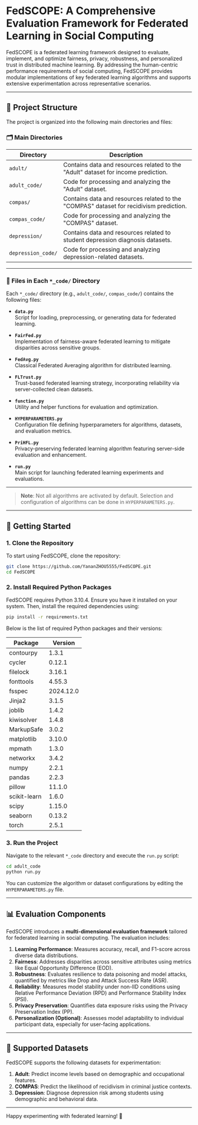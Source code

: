 # FedSCOPE: A Comprehensive Evaluation Framework for Federated Learning in Social Computing

FedSCOPE is a federated learning framework designed to evaluate, implement, and optimize fairness, privacy, robustness, and personalized trust in distributed machine learning. By addressing the human-centric performance requirements of social computing, FedSCOPE provides modular implementations of key federated learning algorithms and supports extensive experimentation across representative scenarios.

---

## 📂 Project Structure

The project is organized into the following main directories and files:

### 🗂️ Main Directories

| Directory            | Description                                                                         |
|-----------------------|-------------------------------------------------------------------------------------|
| `adult/`             | Contains data and resources related to the "Adult" dataset for income prediction.   |
| `adult_code/`        | Code for processing and analyzing the "Adult" dataset.                             |
| `compas/`            | Contains data and resources related to the "COMPAS" dataset for recidivism prediction.|
| `compas_code/`       | Code for processing and analyzing the "COMPAS" dataset.                            |
| `depression/`        | Contains data and resources related to student depression diagnosis datasets.       |
| `depression_code/`   | Code for processing and analyzing depression-related datasets.                     |

---

### 📄 Files in Each `*_code/` Directory

Each `*_code/` directory (e.g., `adult_code/`, `compas_code/`) contains the following files:

- **`data.py`**  
  Script for loading, preprocessing, or generating data for federated learning.

- **`FairFed.py`**  
  Implementation of fairness-aware federated learning to mitigate disparities across sensitive groups.

- **`FedAvg.py`**  
  Classical Federated Averaging algorithm for distributed learning.

- **`FLTrust.py`**  
  Trust-based federated learning strategy, incorporating reliability via server-collected clean datasets.

- **`function.py`**  
  Utility and helper functions for evaluation and optimization.

- **`HYPERPARAMETERS.py`**  
  Configuration file defining hyperparameters for algorithms, datasets, and evaluation metrics.

- **`PriHFL.py`**  
  Privacy-preserving federated learning algorithm featuring server-side evaluation and enhancement.

- **`run.py`**  
  Main script for launching federated learning experiments and evaluations.

---

> **Note**: Not all algorithms are activated by default. Selection and configuration of algorithms can be done in `HYPERPARAMETERS.py`.

---

## 🚀 Getting Started

### 1. Clone the Repository

To start using FedSCOPE, clone the repository:

```bash
git clone https://github.com/YananZHOU5555/FedSCOPE.git
cd FedSCOPE
```

### 2. Install Required Python Packages

FedSCOPE requires Python 3.10.4. Ensure you have it installed on your system. Then, install the required dependencies using:

```bash
pip install -r requirements.txt
```

Below is the list of required Python packages and their versions:

| Package           | Version   |
|--------------------|-----------|
| contourpy          | 1.3.1     |
| cycler             | 0.12.1    |
| filelock           | 3.16.1    |
| fonttools          | 4.55.3    |
| fsspec             | 2024.12.0 |
| Jinja2             | 3.1.5     |
| joblib             | 1.4.2     |
| kiwisolver         | 1.4.8     |
| MarkupSafe         | 3.0.2     |
| matplotlib         | 3.10.0    |
| mpmath             | 1.3.0     |
| networkx           | 3.4.2     |
| numpy              | 2.2.1     |
| pandas             | 2.2.3     |
| pillow             | 11.1.0    |
| scikit-learn       | 1.6.0     |
| scipy              | 1.15.0    |
| seaborn            | 0.13.2    |
| torch              | 2.5.1     |

### 3. Run the Project

Navigate to the relevant `*_code` directory and execute the `run.py` script:

```bash
cd adult_code
python run.py
```

You can customize the algorithm or dataset configurations by editing the `HYPERPARAMETERS.py` file.

---

## 📊 Evaluation Components

FedSCOPE introduces a **multi-dimensional evaluation framework** tailored for federated learning in social computing. The evaluation includes:

1. **Learning Performance**: Measures accuracy, recall, and F1-score across diverse data distributions.
2. **Fairness**: Addresses disparities across sensitive attributes using metrics like Equal Opportunity Difference (EOD).
3. **Robustness**: Evaluates resilience to data poisoning and model attacks, quantified by metrics like Drop and Attack Success Rate (ASR).
4. **Reliability**: Measures model stability under non-IID conditions using Relative Performance Deviation (RPD) and Performance Stability Index (PSI).
5. **Privacy Preservation**: Quantifies data exposure risks using the Privacy Preservation Index (PP).
6. **Personalization (Optional)**: Assesses model adaptability to individual participant data, especially for user-facing applications.

---

## 📘 Supported Datasets

FedSCOPE supports the following datasets for experimentation:

1. **Adult**: Predict income levels based on demographic and occupational features.
2. **COMPAS**: Predict the likelihood of recidivism in criminal justice contexts.
3. **Depression**: Diagnose depression risk among students using demographic and behavioral data.

---

Happy experimenting with federated learning! 🚀
```
